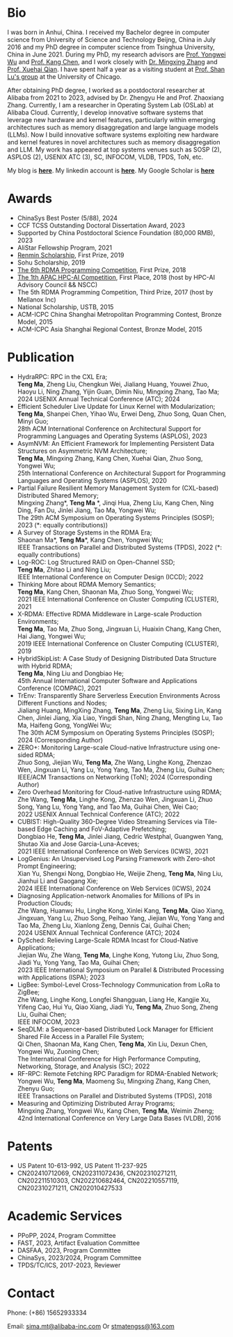 # Bio

<!-- # Brief Bio -->

<!-- I was born in Anhui, China. I received my Bachelor degree in computer science from University of Science and Technology Beijng, China in July 2016. Now I am a PhD candidate in Department of Computer Science and Technology, Tsinghua University, China. -->
I was born in Anhui, China. I received my Bachelor degree in computer science from University of Science and Technology Beijng, China in July 2016 and my PhD degree in computer science from Tsinghua University, China in June 2021. During my PhD, my research advisors are [Prof. Yongwei Wu](http://madsys.cs.tsinghua.edu.cn/~yongweiwu/) and [Prof. Kang Chen](http://madsys.cs.tsinghua.edu.cn/~kangchen/), and I work closely with [Dr. Mingxing Zhang](http://madsys.cs.tsinghua.edu.cn/~zhangmx/) and [Prof. Xuehai Qian](http://alchem.usc.edu/portal/xuehaiq.html). I have spent half a year as a visiting student at [Prof. Shan Lu's group](http://people.cs.uchicago.edu/~shanlu/) at the University of Chicago.
<!-- I have joined Alibaba as a research intern from Sep 2018 to Dec 2019. -->

<!-- My research advisors are [Prof. Yongwei Wu](http://madsys.cs.tsinghua.edu.cn/~yongweiwu/) and [Prof. Kang Chen](http://madsys.cs.tsinghua.edu.cn/~kangchen/). 

Currently, I work closely with [Dr. Mingxing Zhang](http://madsys.cs.tsinghua.edu.cn/~zhangmx/) and [Prof. Xuehai Qian](http://alchem.usc.edu/portal/xuehaiq.html).
 -->

After obtaining PhD degree, I worked as a postdoctoral researcher at Alibaba from 2021 to 2023, advised by Dr. Zhengyu He and Prof. Zhaoxiang Zhang.
Currently, I am a researcher in Operating System Lab (OSLab) at Alibaba Cloud.
Currently, I develop innovative software systems that leverage new hardware and kernel features, particularly within emerging architectures such as memory disaggregation and large language models (LLMs).
Now I build innovative software systems exploiting new hardware and kernel features in novel architectures such as memory disaggregation and LLM. 
My work has appeared at top systems venues such as SOSP (2), ASPLOS (2), USENIX ATC (3), SC, INFOCOM, VLDB, TPDS, ToN, etc.

My blog is [**here**](https://stmatengss.github.io/blog/). 
My linkedin account is [**here**](https://www.linkedin.com/in/ma-teng-69a0a8115/).
My Google Scholar is [**here**](https://scholar.google.com/citations?user=8zXo0KMAAAAJ)


<!-- ~~I am seeking a visiting scholar position for half year.~~ -->

<!-- I will join in [Prof. Shan Lu](http://people.cs.uchicago.edu/~shanlu/)'s group as a visiting student in December. -->

# Awards

* ChinaSys Best Poster (5/88), 2024
* CCF TCSS Outstanding Doctoral Dissertation Award, 2023
* Supported by China Postdoctoral Science Foundation (80,000 RMB), 2023
* AliStar Fellowship Program, 2021
* [Renmin Scholarship](http://media.people.com.cn/n1/2019/1213/c14677-31505487.html), First Prize, 2019
* Sohu Scholarship, 2019
* [The 6th RDMA Programming Competition](https://www.hpcadvisorycouncil.com/events/2018/rdma/index-ch.php), First Prize, 2018
* [The 1th APAC HPC-AI Competition](https://www.hpcwire.com/off-the-wire/2018-apac-hpc-ai-student-competition-sharpens-weather-forecast-accuracy-and-image-recognition/), First Place, 2018 (host by HPC-AI Advisory Council && NSCC)
* The 5th RDMA Programming Competition, Third Prize, 2017 (host by Mellanox Inc)
* National Scholarship, USTB, 2015
* ACM-ICPC China Shanghai Metropolitan Programming Contest, Bronze Model, 2015
* ACM-ICPC Asia Shanghai Regional Contest, Bronze Model, 2015

<!-- * Blue Bridge Cup C/C++, Second Prize, 2014
* The chess AI contest of China, Second Prize, 2015
* China IOT (Internet of Things) contest, First Prize, 2014
* Mathematical Contest In Modeling, Honorable Mention, 2015  -->


# Publication
* HydraRPC: RPC in the CXL Era; <br>**Teng Ma**, Zheng Liu, Chengkun Wei, Jialiang Huang, Youwei Zhuo, Haoyu Li, Ning Zhang, Yijin Guan, Dimin Niu, Mingxing Zhang, Tao Ma; <br>2024 USENIX Annual Technical Conference (ATC); 2024
* Efficient Scheduler Live Update for Linux Kernel with Modularization; <br>**Teng Ma**, Shanpei Chen, Yihao Wu, Erwei Deng, Zhuo Song, Quan Chen, Minyi Guo; <br>28th ACM International Conference on Architectural Support for Programming Languages and Operating Systems (ASPLOS), 2023
* AsymNVM: An Efficient Framework for Implementing Persistent Data Structures on Asymmetric NVM Architecture; <br>**Teng Ma**, Mingxing Zhang, Kang Chen, Xuehai Qian, Zhuo Song, Yongwei Wu; <br>25th International Conference on Architectural Support for  Programming Languages and Operating Systems (ASPLOS), 2020
* Partial Failure Resilient Memory Management System for (CXL-based) Distributed Shared Memory; <br>Mingxing Zhang\*, **Teng Ma** \*, Jinqi Hua, Zheng Liu, Kang Chen, Ning Ding, Fan Du, Jinlei Jiang, Tao Ma, Yongwei Wu; <br>The 29th ACM Symposium on Operating Systems Principles (SOSP); 2023 (\*: equally contributions))
* A Survey of Storage Systems in the RDMA Era; <br>Shaonan Ma\*, **Teng Ma**\*, Kang Chen, Yongwei Wu; <br>IEEE Transactions on Parallel and Distributed Systems (TPDS), 2022 (\*: equally contributions)
* Log-ROC: Log Structured RAID on Open-Channel SSD; <br>**Teng Ma**, Zhitao Li and Ning Liu; <br>IEEE International Conference on Computer Design (ICCD); 2022
* Thinking More about RDMA Memory Semantics; <br>**Teng Ma**, Kang Chen, Shaonan Ma, Zhuo Song, Yongwei Wu; <br>2021 IEEE International Conference on Cluster Computing (CLUSTER), 2021
* X-RDMA: Effective RDMA Middleware in Large-scale Production Environments; <br>**Teng Ma**, Tao Ma, Zhuo Song, Jingxuan Li, Huaixin Chang, Kang Chen, Hai Jiang, Yongwei Wu; <br>2019 IEEE International Conference on Cluster Computing (CLUSTER), 2019
* HybridSkipList: A Case Study of Designing Distributed Data Structure with Hybrid RDMA; <br>**Teng Ma**, Ning Liu and Dongbiao He; <br>45th Annual International Computer Software and Applications Conference (COMPAC), 2021
* TrEnv: Transparently Share Serverless Execution Environments Across Different Functions and Nodes; <br>Jialiang Huang, MingXing Zhang, **Teng Ma**, Zheng Liu, Sixing Lin, Kang Chen, Jinlei Jiang, Xia Liao, Yingdi Shan, Ning Zhang, Mengting Lu, Tao Ma, Haifeng Gong, YongWei Wu; <br>The 30th ACM Symposium on Operating Systems Principles (SOSP); 2024 (Corresponding Author)
* ZERO+: Monitoring Large-scale Cloud-native Infrastructure using one-sided RDMA; <br>Zhuo Song, Jiejian Wu, **Teng Ma**, Zhe Wang, Linghe Kong, Zhenzao Wen, Jingxuan Li, Yang Lu, Yong Yang, Tao Ma, Zheng Liu, Guihai Chen; <br>IEEE/ACM Transactions on Networking (ToN); 2024 (Corresponding Author)
* Zero Overhead Monitoring for Cloud-native Infrastructure using RDMA; <br>Zhe Wang, **Teng Ma**, Linghe Kong, Zhenzao Wen, Jingxuan Li, Zhuo Song, Yang Lu, Yong Yang, and Tao Ma, Guihai Chen, Wei Cao; <br>2022 USENIX Annual Technical Conference (ATC); 2022
* CUBIST: High-Quality 360-Degree Video Streaming Services via Tile-based Edge Caching and FoV-Adaptive Prefetching; <br>Dongbiao He, **Teng Ma**, Jinlei Jiang, Cedric Westphal, Guangwen Yang, Shutao Xia and Jose Garcia-Luna-Aceves; <br>2021 IEEE International Conference on Web Services (ICWS), 2021
* LogGenius: An Unsupervised Log Parsing Framework with Zero-shot Prompt Engineering; <br>Xian Yu, Shengxi Nong, Dongbiao He, Weijie Zheng, **Teng Ma**, Ning Liu, Jianhui Li and Gaogang Xie; <br>2024 IEEE International Conference on Web Services (ICWS), 2024
* Diagnosing Application-network Anomalies for Millions of IPs in Production Clouds; <br>Zhe Wang, Huanwu Hu, Linghe Kong, Xinlei Kang, **Teng Ma**, Qiao Xiang, Jingxuan, Yang Lu, Zhuo Song, Peihao Yang, Jiejian Wu, Yong Yang and Tao Ma, Zheng Liu, Xianlong Zeng, Dennis Cai, Guihai Chen; <br>2024 USENIX Annual Technical Conference (ATC); 2024
* DySched: Relieving Large-Scale RDMA Incast for Cloud-Native Applications; <br>Jiejian Wu, Zhe Wang, **Teng Ma**, Linghe Kong, Yutong Liu, Zhuo Song, Jiadi Yu, Yong Yang, Tao Ma, Guihai Chen; <br>2023 IEEE International Symposium on Parallel \& Distributed Processing with Applications (ISPA); 2023
* LigBee: Symbol-Level Cross-Technology Communication from LoRa to ZigBee; <br>Zhe Wang, Linghe Kong, Longfei Shangguan, Liang He, Kangjie Xu, Yifeng Cao, Hui Yu, Qiao Xiang, Jiadi Yu, **Teng Ma**, Zhuo Song, Zheng Liu, Guihai Chen; <br>IEEE INFOCOM, 2023
* SeqDLM: a Sequencer-based Distributed Lock Manager for Efficient Shared File Access in a Parallel File System; <br>Qi Chen, Shaonan Ma, Kang Chen, **Teng Ma**, Xin Liu, Dexun Chen, Yongwei Wu, Zuoning Chen; <br>The International Conference for High Performance Computing, Networking, Storage, and Analysis (SC); 2022
* RF-RPC: Remote Fetching RPC Paradigm for RDMA-Enabled Network; <br>Yongwei Wu, **Teng Ma**, Maomeng Su, Mingxing Zhang, Kang Chen, Zhenyu Guo; <br>IEEE Transactions on Parallel and Distributed Systems (TPDS), 2018
* Measuring and Optimizing Distributed Array Programs; <br>Mingxing Zhang, Yongwei Wu, Kang Chen, **Teng Ma**, Weimin Zheng; <br>42nd International Conference on Very Large Data Bases (VLDB), 2016


<!-- * HydraRPC: RPC in the CXL Era; **Teng Ma**, Zheng Liu, Chengkun Wei, Jialiang Huang, Youwei Zhuo, Haoyu Li, Ning Zhang, Yijin Guan, Dimin Niu, Mingxing Zhang, Tao Ma; 2024 USENIX Annual Technical Conference (ATC); 2024
* Partial Failure Resilient Memory Management System for (CXL-based) Distributed Shared Memory; Mingxing Zhang\*, **Teng Ma** \*, Jinqi Hua, Zheng Liu, Kang Chen, Ning Ding, Fan Du, Jinlei Jiang, Tao Ma, Yongwei Wu; The 29th ACM Symposium on Operating Systems Principles (SOSP); 2023 (\*: equally contributions))
* Efficient Scheduler Live Update for Linux Kernel with Modularization; **Teng Ma**, Shanpei Chen, Yihao Wu, Erwei Deng, Zhuo Song, Quan Chen, Minyi Guo; 28th ACM International Conference on Architectural Support for Programming Languages and Operating Systems (ASPLOS), 2023
* TrEnv: Transparently Share Serverless Execution Environments Across Different Functions and Nodes; Jialiang Huang, MingXing Zhang, **Teng Ma**, Zheng Liu, Sixing Lin, Kang Chen, Jinlei Jiang, Xia Liao, Yingdi Shan, Ning Zhang, Mengting Lu, Tao Ma, Haifeng Gong, YongWei Wu; The 30th ACM Symposium on Operating Systems Principles (SOSP); 2024 (**Corresponding Author**)
* ZERO+: Monitoring Large-scale Cloud-native Infrastructure using one-sided RDMA; Zhuo Song, Jiejian Wu, **Teng Ma**, Zhe Wang, Linghe Kong, Zhenzao Wen, Jingxuan Li, Yang Lu, Yong Yang, Tao Ma, Zheng Liu, Guihai Chen; IEEE/ACM Transactions on Networking (ToN); 2024 (**Corresponding Author**)
* LogGenius: An Unsupervised Log Parsing Framework with Zero-shot Prompt Engineering; Xian Yu, Shengxi Nong, Dongbiao He, Weijie Zheng, **Teng Ma**, Ning Liu, Jianhui Li and Gaogang Xie; 2024 IEEE International Conference on Web Services (ICWS), 2024
* Diagnosing Application-network Anomalies for Millions of IPs in Production Clouds; Zhe Wang, Huanwu Hu, Linghe Kong, Xinlei Kang, **Teng Ma**, Qiao Xiang, Jingxuan, Yang Lu, Zhuo Song, Peihao Yang, Jiejian Wu, Yong Yang and Tao Ma, Zheng Liu, Xianlong Zeng, Dennis Cai, Guihai Chen; 2024 USENIX Annual Technical Conference (ATC); 2024
* DySched: Relieving Large-Scale RDMA Incast for Cloud-Native Applications; Jiejian Wu, Zhe Wang, **Teng Ma**, Linghe Kong, Yutong Liu, Zhuo Song, Jiadi Yu, Yong Yang, Tao Ma, Guihai Chen; 2023 IEEE International Symposium on Parallel \& Distributed Processing with Applications (ISPA); 2023
* LigBee: Symbol-Level Cross-Technology Communication from LoRa to ZigBee; Zhe Wang, Linghe Kong, Longfei Shangguan, Liang He, Kangjie Xu, Yifeng Cao, Hui Yu, Qiao Xiang, Jiadi Yu, **Teng Ma**, Zhuo Song, Zheng Liu, Guihai Chen; IEEE INFOCOM, 2023
* A Survey of Storage Systems in the RDMA Era; Shaonan Ma\*, **Teng Ma**\*, Kang Chen, Yongwei Wu; IEEE Transactions on Parallel and Distributed Systems (TPDS), 2022 (\*: equally contributions)
* SeqDLM: a Sequencer-based Distributed Lock Manager for Efficient Shared File Access in a Parallel File System; Qi Chen, Shaonan Ma, Kang Chen, **Teng Ma**, Xin Liu, Dexun Chen, Yongwei Wu, Zuoning Chen; The International Conference for High Performance Computing, Networking, Storage, and Analysis (SC); 2022
* Zero Overhead Monitoring for Cloud-native Infrastructure using RDMA; Zhe Wang, **Teng Ma**, Linghe Kong, Zhenzao Wen, Jingxuan Li, Zhuo Song, Yang Lu, Yong Yang, and Tao Ma, Guihai Chen, Wei Cao; 2022 USENIX Annual Technical Conference (ATC); 2022
* Log-ROC: Log Structured RAID on Open-Channel SSD; **Teng Ma**, Zhitao Li and Ning Liu; IEEE International Conference on Computer Design (ICCD); 2022
* Systems and Methods for Implementing Persistent Data Structures on An Asymmetric Non-volatile Memory Architecture; Kang Chen, Yongwei Wu, Teng Ma, Mingxing Zhang; US Patent 11-237-925, 2022
* Thinking More about RDMA Memory Semantics; **Teng Ma**, Kang Chen, Shaonan Ma, Zhuo Song, Yongwei Wu; 2021 IEEE International Conference on Cluster Computing (CLUSTER), 2021
* CUBIST: High-Quality 360-Degree Video Streaming Services via Tile-based Edge Caching and FoV-Adaptive Prefetching; Dongbiao He, **Teng Ma**, Jinlei Jiang, Cedric Westphal, Guangwen Yang, Shutao Xia and Jose Garcia-Luna-Aceves; 2021 IEEE International Conference on Web Services (ICWS), 2021
* HybridSkipList: A Case Study of Designing Distributed Data Structure with Hybrid RDMA; **Teng Ma**, Ning Liu and Dongbiao He; 45th Annual International Computer Software and Applications Conference (COMPAC), 2021
* AsymNVM: An Efficient Framework for Implementing Persistent Data Structures on Asymmetric NVM Architecture; **Teng Ma**, Mingxing Zhang, Kang Chen, Xuehai Qian, Zhuo Song, Yongwei Wu; 25th International Conference on Architectural Support for  Programming Languages and Operating Systems (ASPLOS), 2020
* Systems and Methods for Remote Procedure Call; Kang Chen, Yongwei Wu, Weimin Zheng, Maomeng Su, **Teng Ma**, Mingxing Zhang; US Patent 10-613-992, 2020
* X-RDMA: Effective RDMA Middleware in Large-scale Production Environments; **Teng Ma**, Tao Ma, Zhuo Song, Jingxuan Li, Huaixin Chang, Kang Chen, Hai Jiang, Yongwei Wu; 2019 IEEE International Conference on Cluster Computing (CLUSTER), 2019
* RF-RPC: Remote Fetching RPC Paradigm for RDMA-Enabled Network; Yongwei Wu, **Teng Ma**, Maomeng Su, Mingxing Zhang, Kang Chen, Zhenyu Guo; IEEE Transactions on Parallel and Distributed Systems (TPDS), 2018
* Large Scale Communication in Cloud Needs Hybrid RDMA Schema; **Teng Ma**, Mingxing Zhang, Zhuo Song, Mengxing Liu, Kang Chen, Yongwei Wu, 13th USENIX Symposium on Operating Systems Design and Implementation (OSDI), 2018 (Poster Only)
* NVM allocator in Disaggregation Era; **Teng Ma**, Mingxing Zhang, Dongbiao He, Kang Chen, Yongwei Wu, 13th USENIX Symposium on Operating Systems Design and Implementation (OSDI), 2018 (Poster Only)
* Measuring and Optimizing Distributed Array Programs; Mingxing Zhang, Yongwei Wu, Kang Chen, **Teng Ma**, Weimin Zheng; 42nd International Conference on Very Large Data Bases (VLDB), 2016 -->
<!-- * Zhang, M., Wu, Y., Chen, K., **Ma, T**., & Zheng, W. (2016). Measuring and optimizing distributed array programs. Proceedings of The Vldb Endowment, 9(12), 912-923. -->

# Patents
* US Patent 10-613-992, US Patent 11-237-925
* CN202410712069, CN202311072436, CN202310271211, CN202211510303, CN202210682464, CN202210557119, CN202310271211, CN202010427533

# Academic Services
* PPoPP, 2024, Program Committee
* FAST, 2023, Artifact Evaluation Committee
* DASFAA, 2023, Program Committee 
* ChinaSys, 2023/2024, Program Committee
* TPDS/TC/ICS, 2017-2023, Reviewer 


# Contact

Phone: (+86) 15652933334

Email: sima.mt@alibaba-inc.com Or stmatengss@163.com

<!-- Address: Department of Computer Science and Technology, Tsinghua National Laboratory for Information Science and Technology (TNLIST), Tsinghua University, Beijing 100084, China -->



